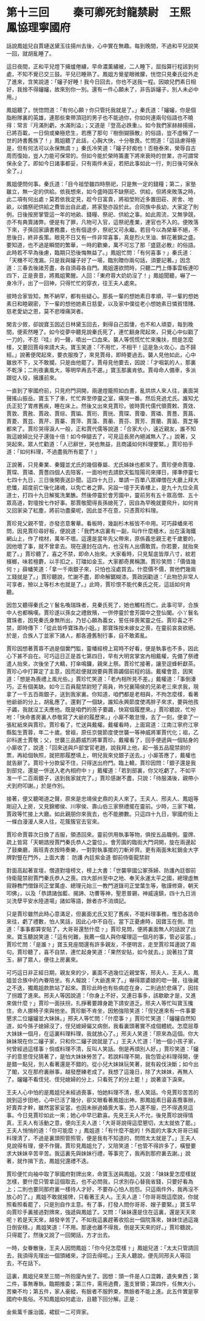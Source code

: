 # 第十三回　　 秦可卿死封龍禁尉　王熙鳳協理寧國府

話說鳳姐兒自賈璉送黛玉往揚州去後，心中實在無趣。每到晚間，不過和平兒說笑一回，就胡亂睡了。

這日夜間，正和平兒燈下擁爐倦繡，早命濃薰繡被，二人睡下，屈指算行程該到何處，不知不覺已交三鼓。平兒已睡熟了。鳳姐方覺星眼微朦，恍惚只見秦氏從外走了進來，含笑說道：「嬸子好睡！我今日回去，你也不送我一程。因娘兒們素日相好，我捨不得嬸嬸，故來別你一別。還有一件心願未了，非告訴嬸子，別人未必中用。」

鳳姐聽了，恍惚問道：「有何心願﹖你只管托我就是了。」秦氏道：「嬸嬸，你是個脂粉隊裏的英雄，連那些束帶頂冠的男子也不能過你，你如何連兩句俗語也不曉得：常言『月滿則虧，水滿則溢』；又道是『登高必跌重』。如今我們家赫赫揚揚，已將百載，一日倘或樂極悲生，若應了那句『樹倒猢猻散』的俗語，豈不虛稱了一世的詩書舊族了！」鳳姐聽了此話，心胸大快，十分敬畏。忙問道：「這話慮得極是，但有何法可以永保無虞﹖」秦氏冷笑道：「嬸子好痴也！否極泰來，榮辱自古周而復始，豈人力能可保常的。但如今能於榮時籌畫下將來衰時的世業，亦可謂常保永全了。即如今日諸事都妥，只有兩件未妥，若把此事如此一行，則日後可保永全了。」

鳳姐便問何事。秦氏道：「目今祖塋雖四時祭祀，只是無一定的錢糧；第二，家塾雖立，無一定的供給。依我想來，如今盛時固不缺祭祀、供給，但將來敗落之時，此二項有何出處﹖莫若依我定見，趁今日富貴，將祖塋附近多置田莊、房舍、地畝，以備祭祀供給之費皆出自此處，將家塾亦設於此。合同族中長幼，大家定了則例，日後按房掌管這一年的地畝、錢糧、祭祀、供給之事。如此周流，又無爭競，亦不有典賣諸弊。便是有了罪，凡物可入官，這祭祀產業，連官也不入的。便敗落下來，子孫回家讀書務農，也有個退步，祭祀又可永繼。若目今以為榮華不絕，不思後日，終非長策。眼見不日又有一件非常喜事，真是烈火烹油、鮮花著錦之盛。要知道，也不過是瞬間的繁華，一時的歡樂，萬不可忘了那『盛筵必散』的俗語。此時若不早為後慮，臨期只恐後悔無益了。」鳳姐忙問：「有何喜事﹖」秦氏道：「天機不可洩漏。只是我與嬸子好了一場，臨別贈你兩句話，須要記著。」因念道：三春去後諸芳盡，各自須尋各自門。鳳姐還欲問時，只聽二門上傳事雲板連叩四下，正是喪音，將鳳姐驚醒。人回：「東府蓉大奶奶沒了！」鳳姐聞聽，嚇了一身冷汗，出了一回神，只得忙忙的穿衣，往王夫人處來。

彼時合家皆知，無不納罕，都有些疑心。那長一輩的想她素日孝順，平一輩的想她素日和睦親密，下一輩的想他她素日慈愛，以及家中僕從老小想她素日憐貧惜賤、慈老愛幼之恩，莫不悲嚎痛哭者。

閑言少敘，卻說寶玉因近日林黛玉回去，剩得自己孤悽，也不和人頑耍，每到晚間，便索然睡了。如今從夢中聽見說秦氏死了，連忙翻身爬起來，只覺心中似戳了一刀的，不忍『哇』的一聲，噴出一口血來。襲人等慌慌忙忙來攙扶，問是怎麼樣，又要回賈母來請大夫。寶玉笑道：「不用忙，不相干！這是急火攻心，血不歸經。」說著便爬起來，要衣服換了，來見賈母，即時要過去。襲人見他如此，心中雖放不下，又不敢攔，只是由他罷了。賈母見他要去，因說：「才咽氣的人，那裏不乾淨；二則夜裏風大，等明早再去不遲。」寶玉那裏肯依。賈母命人備車，多派跟從人役，擁護前來。

一直到了寧國府前，只見府門洞開，兩邊燈籠照如白晝，亂烘烘人來人往，裏面哭聲搖山振岳。寶玉下了車，忙忙奔至停靈之室，痛哭一番。然后見過尤氏。誰知尤氏正犯了胃疼舊疾，睡在床上。然後又出來見賈珍。彼時賈代儒代領賈敕、賈效、賈敦、賈赦、賈政、賈琮、賈㻞、賈珩、賈珖、賈琛、賈瓊、賈璘、賈薔、賈菖、賈菱、賈芸、賈芹、賈蓁、賈萍、賈藻、賈蘅、賈芬、賈芳、賈蘭、賈菌、賈芝等都來了。賈珍哭得淚人一般，正和賈代儒等說道：「合家大小，遠近親友，誰不知我這媳婦比兒子還強十倍！如今伸腿去了，可見這長房內絕滅無人了。」說著，又哭起來。眾人忙勸道：「人已辭世，哭也無益，且商議如何料理要緊。」賈珍拍手道：「如何料理，不過盡我所有罷了！」

正說著，只見秦業、秦鐘並尤氏的幾個眷屬、尤氏姊妹也都來了。賈珍便命賈瓊、賈琛、賈璘、賈薔四個人去陪客，一面吩咐去請欽天監陰陽司來擇日，擇準停靈七七四十九日，三日後開喪送訃聞。這四十九日，單請一百單八眾禪僧在大廳上拜大悲懺，超度前亡後化諸魂，以免亡者之罪。另設一壇于天香樓上，是九十九位全真道士，打四十九日解冤洗業醮。然後停靈於會芳園中，靈前另有五十眾高僧、五十眾高道，對壇按七作好事。那賈敬聞得長孫媳死了，因自為早晚就要飛升，如何肯又回家染了紅塵，將前功盡棄呢，因此並不在意，只憑賈珍料理。

賈珍見父親不管，亦發恣意奢華。看板時，幾副杉木板皆不中用。可巧薛蟠來弔問，因見賈珍尋好板，便說道：「我們木店裏有一副，叫作什麼檣木，出在潢海鐵網山上，作了棺材，萬年不壞。這還是當年先父帶來，原係義忠親王老千歲要的，因他壞了事，就不曾拿去。現在還封在店內，也沒有人出價敢買。你若要，就抬來罷了。」賈珍聽了，喜之不禁，即命人抬來。大家看時，只見幫底皆厚八寸，紋若檳榔，味若檀麝，以手扣之，玎璫如金玉。大家都奇異稱讚。賈珍笑問：「價值幾何﹖」薛蟠笑道：「拿一千兩銀子來，只怕也沒處買去。什麼價不價，賞他們幾兩工錢就是了。」賈珍聽說，忙謝不盡，即命解鋸糊漆。賈政因勸道：「此物恐非常人可享者，殮以上等杉木也就是了。」此時，賈珍恨不能代秦氏之死，這話如何肯聽。

因忽又聽得秦氏之丫鬟名喚瑞珠者，見秦氏死了，她也觸柱而亡。此事可罕，合族中人也都稱嘆。賈珍遂以孫女之禮斂殯，一併停靈於會芳園中之登仙閣。小丫鬟名寶珠者，因見秦氏身無所出，乃甘心願為義女，誓任摔喪駕靈之任。賈珍喜之不禁，即時傳下：「從此皆呼寶珠為小姐。」那寶珠按未嫁女之喪，在靈前哀哀欲絕。於是，合族人丁並家下諸人，都各遵舊制行事，自不敢紊亂。

賈珍因想著賈蓉不過是個黌門監，靈幡經榜上寫時不好看，便是執事也不多，因此心下甚不自在。可巧這日正是首七第四日，早有大明宮掌宮內相戴權，先備了祭禮遣人抬來，次後坐了大轎，打傘鳴鑼，親來上祭。賈珍忙接著，讓至逗蜂軒獻茶。賈珍心中打算定了主意，因而趁便就說要與賈蓉蠲個前程的話。戴權會意，因笑道：「想是為喪禮上風光些。」賈珍忙笑道：「老內相所見不差。」戴權道：「事倒湊巧，正有個美缺。如今三百員龍禁尉短了兩員，昨兒襄陽侯的兄弟老三來求我，現拿了一千五百兩銀子，送到我家裏。你知道，咱們都是老相與，不拘怎麼樣，看著他爺爺的分上，胡亂應了。還剩了一個缺，誰知永興節度使馮胖子來求，要與他孩子蠲，我就沒工夫應他。既是咱們的孩子要蠲，快寫個履歷來。」賈珍聽說，忙吩咐：「快命書房裏人恭敬寫了大爺的履歷來。」小廝不敢怠慢，去了一刻，便拿了一張紅紙來與賈珍。賈珍看了，忙送與戴權。戴權看時，上面寫道：江南江寧府江寧縣監生賈蓉，年二十歲。曾祖，原任京營節度使世襲一等神威將軍賈代化；祖，乙卯科進士賈敬；父，世襲三品爵威烈將軍賈珍。戴權看了，回手便遞與一個貼身的小廝收了，說道：「回來送與戶部堂官老趙，說我拜上他，起一張五品龍禁尉的票，再給個執照，就把那履歷填上，明兒我來兌銀子送去。」小廝答應了，戴權也就告辭了。賈珍十分款留不住，只得送出府門。臨上轎，賈珍因問：「銀子還是我到部兌，還是一併送入老內相府中﹖」戴權道：「若到部裏，你又吃虧了。不如平准一千二百兩銀子，送到我家就完了。」賈珍感謝不盡，只說：「待服滿後，親帶小犬到府叩謝。」於是作別。

接著，便又聽喝道之聲，原來是忠靖侯史鼎的夫人來了。王夫人、邢夫人、鳳姐等剛迎入上房，又見錦鄉侯、川寧侯、壽山伯三家祭禮擺在靈前。少時，三家下轎，賈政等忙接上大廳。如此親朋你來我去，也不能勝數。只這四十九日，寧國府街上一條白漫漫人來人往，花簇簇官去官來。

賈珍命賈蓉次日換了吉服，領憑回來。靈前供用執事等物，俱按五品職例。靈牌、疏上皆寫「天朝誥授賈門秦氏恭人之靈位」。會芳園的臨街大門洞開，旋在兩邊起了鼓樂廳，兩班青衣按時奏樂，一對對執事擺的刀斬斧齊。更有兩面朱紅銷金大字牌對豎在門外，上面大書： 防護 內廷紫金道 御前侍衛龍禁尉

對面高起著宣壇，僧道對壇榜文，榜上大書：「世襲寧國公冢孫婦、防護內廷御前侍衛龍禁尉賈門秦氏恭人之喪。四大部州至中之地、奉天永運太平之國，總理虛無寂靜教門僧錄司正堂萬虛、總理元始三一教門道錄司正堂葉生等，敬謹修齋，朝天叩佛」，以及「恭請諸伽藍、揭諦、功曹等神，聖恩普錫，神威遠鎮，四十九日消災洗孽平安水陸道場」諸如等語，餘者亦不消煩記。

只是賈珍雖然此時心意滿足，但裏面尤氏又犯了舊疾，不能料理事務，惟恐各誥命來往，虧了禮數，怕人笑話，因此心中不自在。當下正憂慮時，因寶玉在側，問道：「事事都算安貼了，大哥哥還愁什麼﹖」賈珍見問，便將裏面無人的話說了出來。寶玉聽說笑道：「這有何難，我薦一個人與你權理這一個月的事，管必妥當。」賈珍忙問：「是誰﹖」寶玉見座間還有許多親友，不便明言，走至賈珍耳邊說了兩句。賈珍聽了，喜不自禁，連忙起身笑道：「果然安貼，如今就去。」說著拉了寶玉，辭了眾人，便往上房裏來。

可巧這日非正經日期，親友來的少，裏面不過幾位近親堂客，邢夫人、王夫人、鳳姐並合族中的內眷陪坐。有人報說：「大爺進來了。」嚇得眾婆娘的唿一聲，往後藏之不迭，獨鳳姐款款站了起來。賈珍此時也有些病症在身，二則過於悲痛了，因拄了拐踱了進來。邢夫人等因說道：「你身上不好，又連日事多，該歇歇才是，又進來做什麼﹖」賈珍一面扶拐，扎掙著要蹲身跪下請安道乏。邢夫人等忙叫寶玉攙住，命人挪椅子來與他坐。賈珍斷不肯坐，因勉強陪笑道：「侄兒進來有一件事要懇求二位嬸嬸並大妹妹。」邢夫人等忙問：「什麼事﹖」賈珍忙笑道：「嬸嬸自然知道，如今孫子媳婦沒了，侄兒媳婦偏又病倒，我看裏頭著實不成個體統。怎麼屈尊大妹妹一個月，在這裏料理料理，我就放心了。」邢夫人笑道：「原來為這個。你大妹妹現在你二嬸子家，只和你二嬸子說就是了。」王夫人忙道：「她一個小孩子家，何曾經過這樣事﹖倘或料理不清，反叫人笑話。倒是再煩別人好。」賈珍笑道：「嬸子的意思侄兒猜著了，是怕大妹妹勞苦了。若說料理不開，我包管必料理得開，便是錯一點兒，別人看著還是不錯的。從小兒大妹妹玩笑著，就有殺伐決斷；如今出了閣，又在那府裏辦事，越發歷練老成了。我想了這幾日，除了大妹妹，再無人了。嬸嬸不看侄兒、侄兒媳婦的分上，只看死了的分上罷！」說著滾下淚來。

王夫人心中怕的是鳳姐兒未經過喪事，怕她料理不清，惹人笑話。今見賈珍苦苦的說到這步田地，心中已活了幾分，卻又眼看著鳳姐出神。那鳳姐素日最喜攬事辦，好賣弄才幹，雖然當家妥當，也因未辦過婚喪大事，恐人還不服，巴不得遇見這事。今日見賈珍如此一來；她心中早已歡喜。先見王夫人不允，後見賈珍說得情真，王夫人有活動之意，便向王夫人道：「大哥哥說得這麼懇切，太太就依了罷。」王夫人悄悄的道：「你可能麼﹖」鳳姐道：「有什麼不能的！外面的大事大哥哥已經料理清了，不過是裏頭照管照管，便是我有不知道的，問問太太就是了。」王夫人見說得有理，便不作聲。賈珍見鳳姐允了，又陪笑道：「也管不得許多了，橫豎要求大妹妹辛苦辛苦。我這裏先與妹妹行禮，等事完了，我再到那府裏去謝。」說著，就作揖下去，鳳姐兒還禮不迭。

賈珍便忙向袖中取了寧國府對牌出來，命寶玉送與鳳姐。又說：「妹妹愛怎麼樣就怎樣，要什麼只管拿這個取去，也不必問我，只求別存心替我省錢，只要好看為上；二則也要同那府裏一樣待人才好，不要存心怕人抱怨。只這兩件外，我再沒不放心的了。」鳳姐不敢就接牌，只看著王夫人。王夫人道：「你哥哥既這麼說，你就照看照看罷了，只是別自作主意。有了事，打發人問你哥哥、嫂子要緊。」寶玉早向賈珍手裏接過對牌來，強遞與鳳姐了。又問：「妹妹還是住在這裏，還是天天來呢﹖若是天天來，越發辛苦了。不如我這裏趕著收拾出一個院落來，妹妹住過這幾日倒安穩。」鳳姐笑道：「不用。那邊也離不得我，倒是天天來的好。」賈珍聽說，只得罷了。然後又說了一回閑話，方才出去。

一時，女眷散後，王夫人因問鳳姐：「你今兒怎麼樣﹖」鳳姐兒道：「太太只管請回去，我須得先理出一個頭緒來，才回去得呢。」王夫人聽說，便先同邢夫人等回去，不在話下。

這裏，鳳姐兒來至三間一所抱廈內坐了。因想：頭一件是人口混雜，遺失東西；第二件，事無專執，臨期推委；第三件，需用過費，濫支冒領；第四件，任無大小，苦樂不均；第五件，家人豪縱，有臉者不服鈐束，無臉者不能上進。此五件實是寧國府中風俗。不知鳳姐如何處治，且聽下回分解。正是：

金紫萬千誰治國，裙釵一二可齊家。

